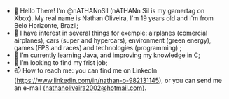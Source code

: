 - 👋 Hello There! I’m @nATHANnSil (nATHANn Sil is my gamertag on Xbox). My real name is Nathan Oliveira, I'm 19 years old and I'm from Belo Horizonte, Brazil;
- 👀 I have interest in several things for exemple: airplanes (comercial airplanes), cars (super and hypercars), environment (green energy), games (FPS and races) 
and technologies (programming) ; 
- 🌱 I’m currently learning Java, and improving my knowledge in C;
- 💞️ I’m looking to find my frist job;
- 📫 How to reach me: you can find me on LinkedIn (https://www.linkedin.com/in/nathan-o-982131145), or you can send me an e-mail (nathanoliveira2002@hotmail.com).

<!---
nATHANnSil/nATHANnSil is a ✨ special ✨ repository because its `README.md` (this file) appears on your GitHub profile.
You can click the Preview link to take a look at your changes.
--->
